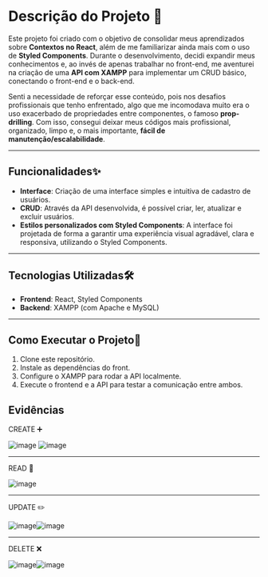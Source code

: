 # Descrição do Projeto 🎯
 
Este projeto foi criado com o objetivo de consolidar meus aprendizados sobre **Contextos no React**, além de me familiarizar ainda mais com o uso de **Styled Components**. Durante o desenvolvimento, decidi expandir meus conhecimentos e, ao invés de apenas trabalhar no front-end, me aventurei na criação de uma **API com XAMPP** para implementar um CRUD básico, conectando o front-end e o back-end.

Senti a necessidade de reforçar esse conteúdo, pois nos desafios profissionais que tenho enfrentado, algo que me incomodava muito era o uso exacerbado de propriedades entre componentes, o famoso **prop-drilling**. Com isso, consegui deixar meus códigos mais profissional, organizado, limpo e, o mais importante, **fácil de manutenção/escalabilidade**.

---

## Funcionalidades✨

- **Interface**: Criação de uma interface simples e intuitiva de cadastro de usuários.
- **CRUD**: Através da API desenvolvida, é possível criar, ler, atualizar e excluir usuários.
- **Estilos personalizados com Styled Components**: A interface foi projetada de forma a garantir uma experiência visual agradável, clara e responsiva, utilizando o Styled Components.

---

## Tecnologias Utilizadas🛠️

- **Frontend**: React, Styled Components
- **Backend**: XAMPP (com Apache e MySQL) 

---

## Como Executar o Projeto🚀

1. Clone este repositório.
2. Instale as dependências do front.
3. Configure o XAMPP para rodar a API localmente.
4. Execute o frontend e a API para testar a comunicação entre ambos.

## Evidências

CREATE :heavy_plus_sign:

![image](https://github.com/user-attachments/assets/67657fd9-5df1-45e8-b180-0fe4e68bdb2a) ![image](https://github.com/user-attachments/assets/eb3ef6a9-509e-41f9-8240-5a22f330ae38)
 
---
 
READ  :blue_book:

![image](https://github.com/user-attachments/assets/eb6ddddc-35bc-41b9-bb58-21746acf7b08)
 
--- 

UPDATE :pencil2:

![image](https://github.com/user-attachments/assets/d12c2e35-2e0c-4360-b7fb-6729942295a1)![image](https://github.com/user-attachments/assets/a7748165-8f0c-41f5-8b35-946bd0d7d211)


--- 

DELETE :x:

![image](https://github.com/user-attachments/assets/66f4a00b-6575-4321-ae74-e6703d8c003e)![image](https://github.com/user-attachments/assets/6723a0e0-ab33-418f-a308-032ab5ad1f1d)








